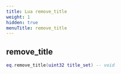 ```yaml
---
title: Lua remove_title
weight: 1
hidden: true
menuTitle: remove_title
---
```

## remove_title
```lua
eq.remove_title(uint32 title_set) -- void
```